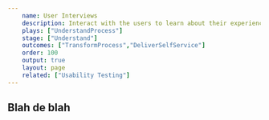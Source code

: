 ```yaml
---
    name: User Interviews
    description: Interact with the users to learn about their experiences and expectations with the technology or process you are looking to transform. 
    plays: ["UnderstandProcess"]
    stage: ["Understand"]
    outcomes: ["TransformProcess","DeliverSelfService"]
    order: 100
    output: true
    layout: page
    related: ["Usability Testing"]
---
```


## Blah de blah